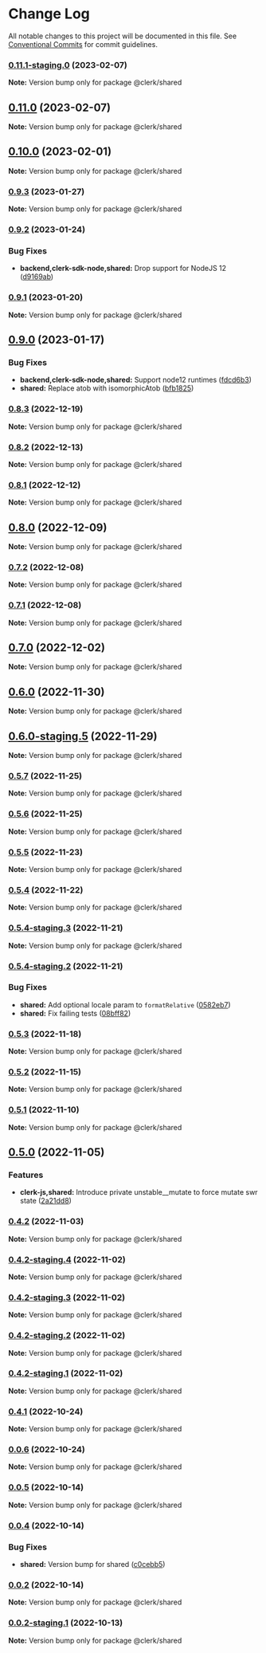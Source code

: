# Change Log

All notable changes to this project will be documented in this file.
See [Conventional Commits](https://conventionalcommits.org) for commit guidelines.

### [0.11.1-staging.0](https://github.com/clerkinc/clerk_docker/compare/@clerk/shared@0.11.0-staging.0...@clerk/shared@0.11.1-staging.0) (2023-02-07)

**Note:** Version bump only for package @clerk/shared

## [0.11.0](https://github.com/clerkinc/clerk_docker/compare/@clerk/shared@0.11.0-staging.0...@clerk/shared@0.11.0) (2023-02-07)

**Note:** Version bump only for package @clerk/shared

## [0.10.0](https://github.com/clerkinc/clerk_docker/compare/@clerk/shared@0.10.0-staging.2...@clerk/shared@0.10.0) (2023-02-01)

**Note:** Version bump only for package @clerk/shared

### [0.9.3](https://github.com/clerkinc/clerk_docker/compare/@clerk/shared@0.9.3-staging.4...@clerk/shared@0.9.3) (2023-01-27)

**Note:** Version bump only for package @clerk/shared

### [0.9.2](https://github.com/clerkinc/clerk_docker/compare/@clerk/shared@0.9.2-staging.0...@clerk/shared@0.9.2) (2023-01-24)

### Bug Fixes

- **backend,clerk-sdk-node,shared:** Drop support for NodeJS 12 ([d9169ab](https://github.com/clerkinc/clerk_docker/commit/d9169ab4873e1745d7250628f5bf8c8f7da49421))

### [0.9.1](https://github.com/clerkinc/clerk_docker/compare/@clerk/shared@0.9.0...@clerk/shared@0.9.1) (2023-01-20)

**Note:** Version bump only for package @clerk/shared

## [0.9.0](https://github.com/clerkinc/clerk_docker/compare/@clerk/shared@0.9.0-staging.2...@clerk/shared@0.9.0) (2023-01-17)

### Bug Fixes

- **backend,clerk-sdk-node,shared:** Support node12 runtimes ([fdcd6b3](https://github.com/clerkinc/clerk_docker/commit/fdcd6b3f7c61490297a5fdfa80228cbb7787b49b))
- **shared:** Replace atob with isomorphicAtob ([bfb1825](https://github.com/clerkinc/clerk_docker/commit/bfb1825e78cdf9970425dc79f3f9610e8a2699f7))

### [0.8.3](https://github.com/clerkinc/clerk_docker/compare/@clerk/shared@0.8.3-staging.1...@clerk/shared@0.8.3) (2022-12-19)

**Note:** Version bump only for package @clerk/shared

### [0.8.2](https://github.com/clerkinc/clerk_docker/compare/@clerk/shared@0.8.2-staging.0...@clerk/shared@0.8.2) (2022-12-13)

**Note:** Version bump only for package @clerk/shared

### [0.8.1](https://github.com/clerkinc/clerk_docker/compare/@clerk/shared@0.8.0...@clerk/shared@0.8.1) (2022-12-12)

**Note:** Version bump only for package @clerk/shared

## [0.8.0](https://github.com/clerkinc/clerk_docker/compare/@clerk/shared@0.8.0-staging.1...@clerk/shared@0.8.0) (2022-12-09)

**Note:** Version bump only for package @clerk/shared

### [0.7.2](https://github.com/clerkinc/clerk_docker/compare/@clerk/shared@0.7.1...@clerk/shared@0.7.2) (2022-12-08)

**Note:** Version bump only for package @clerk/shared

### [0.7.1](https://github.com/clerkinc/clerk_docker/compare/@clerk/shared@0.7.1-staging.0...@clerk/shared@0.7.1) (2022-12-08)

**Note:** Version bump only for package @clerk/shared

## [0.7.0](https://github.com/clerkinc/clerk_docker/compare/@clerk/shared@0.7.0-staging.0...@clerk/shared@0.7.0) (2022-12-02)

**Note:** Version bump only for package @clerk/shared

## [0.6.0](https://github.com/clerkinc/clerk_docker/compare/@clerk/shared@0.6.0-staging.5...@clerk/shared@0.6.0) (2022-11-30)

**Note:** Version bump only for package @clerk/shared

## [0.6.0-staging.5](https://github.com/clerkinc/clerk_docker/compare/@clerk/shared@0.6.0-staging.4...@clerk/shared@0.6.0-staging.5) (2022-11-29)

**Note:** Version bump only for package @clerk/shared

### [0.5.7](https://github.com/clerkinc/clerk_docker/compare/@clerk/shared@0.5.7-staging.0...@clerk/shared@0.5.7) (2022-11-25)

**Note:** Version bump only for package @clerk/shared

### [0.5.6](https://github.com/clerkinc/clerk_docker/compare/@clerk/shared@0.5.6-staging.0...@clerk/shared@0.5.6) (2022-11-25)

**Note:** Version bump only for package @clerk/shared

### [0.5.5](https://github.com/clerkinc/clerk_docker/compare/@clerk/shared@0.5.4...@clerk/shared@0.5.5) (2022-11-23)

**Note:** Version bump only for package @clerk/shared

### [0.5.4](https://github.com/clerkinc/clerk_docker/compare/@clerk/shared@0.5.4-staging.3...@clerk/shared@0.5.4) (2022-11-22)

**Note:** Version bump only for package @clerk/shared

### [0.5.4-staging.3](https://github.com/clerkinc/clerk_docker/compare/@clerk/shared@0.5.4-staging.2...@clerk/shared@0.5.4-staging.3) (2022-11-21)

**Note:** Version bump only for package @clerk/shared

### [0.5.4-staging.2](https://github.com/clerkinc/clerk_docker/compare/@clerk/shared@0.5.4-staging.1...@clerk/shared@0.5.4-staging.2) (2022-11-21)

### Bug Fixes

- **shared:** Add optional locale param to `formatRelative` ([0582eb7](https://github.com/clerkinc/clerk_docker/commit/0582eb78de7c1807e1709d038cfda13cb6db589d))
- **shared:** Fix failing tests ([08bff82](https://github.com/clerkinc/clerk_docker/commit/08bff821466986d9698fd209eca2ae0872fe9147))

### [0.5.3](https://github.com/clerkinc/clerk_docker/compare/@clerk/shared@0.5.3-staging.1...@clerk/shared@0.5.3) (2022-11-18)

**Note:** Version bump only for package @clerk/shared

### [0.5.2](https://github.com/clerkinc/clerk_docker/compare/@clerk/shared@0.5.2-staging.3...@clerk/shared@0.5.2) (2022-11-15)

**Note:** Version bump only for package @clerk/shared

### [0.5.1](https://github.com/clerkinc/clerk_docker/compare/@clerk/shared@0.5.1-staging.1...@clerk/shared@0.5.1) (2022-11-10)

**Note:** Version bump only for package @clerk/shared

## [0.5.0](https://github.com/clerkinc/clerk_docker/compare/@clerk/shared@0.4.3-staging.2...@clerk/shared@0.5.0) (2022-11-05)

### Features

- **clerk-js,shared:** Introduce private unstable\_\_mutate to force mutate swr state ([2a21dd8](https://github.com/clerkinc/clerk_docker/commit/2a21dd8ea3935f3889044c063fe7af4bfc03cbfd))

### [0.4.2](https://github.com/clerkinc/clerk_docker/compare/@clerk/shared@0.4.2-staging.7...@clerk/shared@0.4.2) (2022-11-03)

**Note:** Version bump only for package @clerk/shared

### [0.4.2-staging.4](https://github.com/clerkinc/clerk_docker/compare/@clerk/shared@0.4.2-staging.3...@clerk/shared@0.4.2-staging.4) (2022-11-02)

**Note:** Version bump only for package @clerk/shared

### [0.4.2-staging.3](https://github.com/clerkinc/clerk_docker/compare/@clerk/shared@0.4.2-staging.1...@clerk/shared@0.4.2-staging.3) (2022-11-02)

**Note:** Version bump only for package @clerk/shared

### [0.4.2-staging.2](https://github.com/clerkinc/clerk_docker/compare/@clerk/shared@0.4.2-staging.1...@clerk/shared@0.4.2-staging.2) (2022-11-02)

**Note:** Version bump only for package @clerk/shared

### [0.4.2-staging.1](https://github.com/clerkinc/clerk_docker/compare/@clerk/shared@0.4.1...@clerk/shared@0.4.2-staging.1) (2022-11-02)

**Note:** Version bump only for package @clerk/shared

### [0.4.1](https://github.com/clerkinc/clerk_docker/compare/@clerk/shared@0.0.4...@clerk/shared@0.4.1) (2022-10-24)

**Note:** Version bump only for package @clerk/shared

### [0.0.6](https://github.com/clerkinc/clerk_docker/compare/@clerk/shared@0.0.4...@clerk/shared@0.0.6) (2022-10-24)

**Note:** Version bump only for package @clerk/shared

### [0.0.5](https://github.com/clerkinc/clerk_docker/compare/@clerk/shared@0.0.4...@clerk/shared@0.0.5) (2022-10-14)

**Note:** Version bump only for package @clerk/shared

### [0.0.4](https://github.com/clerkinc/clerk_docker/compare/@clerk/shared@0.0.2-staging.2...@clerk/shared@0.0.4) (2022-10-14)

### Bug Fixes

- **shared:** Version bump for shared ([c0cebb5](https://github.com/clerkinc/clerk_docker/commit/c0cebb50bc94fa44e37b96c5a645a8b18ba37df8))

### [0.0.2](https://github.com/clerkinc/clerk_docker/compare/@clerk/shared@0.0.2-staging.2...@clerk/shared@0.0.2) (2022-10-14)

**Note:** Version bump only for package @clerk/shared

### [0.0.2-staging.1](https://github.com/clerkinc/clerk_docker/compare/@clerk/shared@0.3.27...@clerk/shared@0.0.2-staging.1) (2022-10-13)

**Note:** Version bump only for package @clerk/shared
